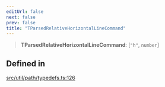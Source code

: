 ```yaml
---
editUrl: false
next: false
prev: false
title: "TParsedRelativeHorizontalLineCommand"
---
```


> **TParsedRelativeHorizontalLineCommand**: [`"h"`, `number`]

## Defined in

[src/util/path/typedefs.ts:126](https://github.com/fabricjs/fabric.js/blob/v6.0.0-rc4/src/util/path/typedefs.ts#L126)
